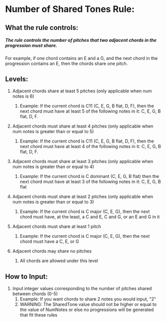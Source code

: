 
# **Number of Shared Tones Rule:**

## What the rule controls:  

##### The rule controls the number of pitches that two adjacent chords in the progression must share. <br>

For example, if one chord contains an E and a G, and the next chord in the progression contains an E, then the chords share one pitch.

## Levels:

1. Adjacent chords share at least 5 pitches (only applicable when num notes is 6)
    1. Example: If the current chord is C11 (C, E, G, B flat, D, F), then the next chord must have at least 5 of the following notes in it: C, E, G, B flat, D, F.

2. Adjacent chords must share at least 4 pitches (only applicable when num notes is greater than or equal to 5)
    1. Example: If the current chord is C11 (C, E, G, B flat, D, F), then the next chord must have at least 4 of the following notes in it: C, E, G, B flat, D, F.
    
3. Adjacent chords must share at least 3 pitches (only applicable when num notes is greater than or equal to 4)
    1. Example: If the current chord is C dominant (C, E, G, B flat) then the next chord must have at least 3 of the following notes in it: C, E, G, B flat

4. Adjacent chords must share at least 2 pitches (only applicable when num notes is greater than or equal to 3)
    1. Example: If the current chord is C major (C, E, G), then the next chord must have, at the least, a C and E, C and G, or an E and G in it
5. Adjacent chords must share at least 1 pitch
    1. Example: If the current chord is C major (C, E, G), then the next chord must have a C, E, or G

6. Adjacent chords may share no pitches
    1. All chords are allowed under this level


## How to Input:

1.  Input integer values corresponding to the number of pitches shared between chords (0-5)
    1. Example: If you want chords to share 2 notes you would input, "2"
    2. WARNING: The SharedTone value should not be higher or equal to the value of NumNotes or else no progressions will be generated that fit these rules